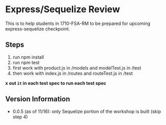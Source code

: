 # Express/Sequelize Review

This is to help students in 1710-FSA-RM to be prepared for upcoming express-sequelize checkpoint.

## Steps
1. run npm install
2. run npm test
3. first work with product.js in /models and modelTest.js in /test
4. then work with index.js in /routes and routeTest.js in /test

__x out `it` in each test spec to run each test spec__

## Version Information
- 0.0.5 (as of 11/16): only Sequelize portion of the workshop is built (skip step 4)
